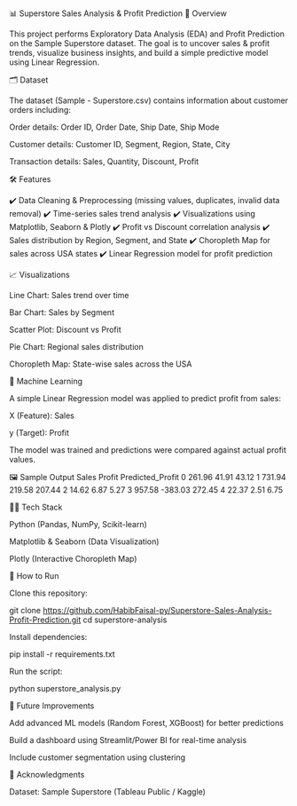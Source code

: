 📊 Superstore Sales Analysis & Profit Prediction
📌 Overview

This project performs Exploratory Data Analysis (EDA) and Profit Prediction on the Sample Superstore dataset.
The goal is to uncover sales & profit trends, visualize business insights, and build a simple predictive model using Linear Regression.

🗂 Dataset

The dataset (Sample - Superstore.csv) contains information about customer orders including:

Order details: Order ID, Order Date, Ship Date, Ship Mode

Customer details: Customer ID, Segment, Region, State, City

Transaction details: Sales, Quantity, Discount, Profit

🛠️ Features

✔️ Data Cleaning & Preprocessing (missing values, duplicates, invalid data removal)
✔️ Time-series sales trend analysis
✔️ Visualizations using Matplotlib, Seaborn & Plotly
✔️ Profit vs Discount correlation analysis
✔️ Sales distribution by Region, Segment, and State
✔️ Choropleth Map for sales across USA states
✔️ Linear Regression model for profit prediction

📈 Visualizations

Line Chart: Sales trend over time

Bar Chart: Sales by Segment

Scatter Plot: Discount vs Profit

Pie Chart: Regional sales distribution

Choropleth Map: State-wise sales across the USA

🤖 Machine Learning

A simple Linear Regression model was applied to predict profit from sales:

X (Feature): Sales

y (Target): Profit

The model was trained and predictions were compared against actual profit values.

🖼️ Sample Output
   Sales   Profit   Predicted_Profit
0  261.96   41.91          43.12
1  731.94  219.58         207.44
2   14.62    6.87           5.27
3  957.58 -383.03         272.45
4  22.37    2.51           6.75

🧑‍💻 Tech Stack

Python (Pandas, NumPy, Scikit-learn)

Matplotlib & Seaborn (Data Visualization)

Plotly (Interactive Choropleth Map)

🚀 How to Run

Clone this repository:

git clone https://github.com/HabibFaisal-py/Superstore-Sales-Analysis-Profit-Prediction.git
cd superstore-analysis


Install dependencies:

pip install -r requirements.txt


Run the script:

python superstore_analysis.py

📌 Future Improvements

Add advanced ML models (Random Forest, XGBoost) for better predictions

Build a dashboard using Streamlit/Power BI for real-time analysis

Include customer segmentation using clustering

🙌 Acknowledgments

Dataset: Sample Superstore (Tableau Public / Kaggle)
